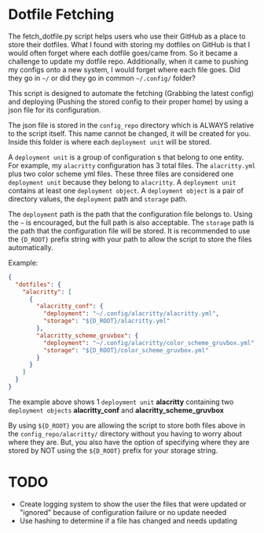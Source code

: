 # Dotfile Fetching

The fetch_dotfile.py script helps users who use their GitHub as a place to store their 
dotfiles. What I found with storing my dotfiles on GitHub is that I would often forget 
where each dotfile goes/came from. So it became a challenge to update my dotfile repo. 
Additionally, when it came to pushing my configs onto a new system, I would forget 
where each file goes. Did they go in `~/` or did they go in common `~/.config/` folder?

This script is designed to automate the fetching (Grabbing the latest config) and 
deploying (Pushing the stored config to their proper home) by using a json file
for its configuration. 

The json file is stored in the `config_repo` directory which is ALWAYS relative to the
script itself. This name cannot be changed, it will be created for you. Inside this
folder is where each `deployment unit` will be stored. 

A `deployment unit` is a group of configuration s that belong to one entity. For example, 
my `alacritty` configuration has 3 total files. The `alacritty.yml` plus two color scheme yml files. These three
files are considered one `deployment unit` because they belong to `alacritty`. A 
`deployment unit` contains at least one `deployment object`. A `deployment object` 
is a pair of directory values, the `deployment` path and `storage` path. 

The `deployment` path is the path that the configuration file belongs to. Using 
the `~` is encouraged, but the full path is also acceptable. The `storage` path 
is the path that the configuration file will be stored. It is recommended to use the 
`{D_ROOT}` prefix string with your path to allow the script to store the files automatically. 

Example:
```json
{
  "dotfiles": {
    "alacritty": [
      {
        "alacritty_conf": {
          "deployment": "~/.config/alacritty/alacritty.yml",
          "storage": "${D_ROOT}/alacritty.yml"
        },
        "alacritty_scheme_gruvbox": {
          "deployment": "~/.config/alacritty/color_scheme_gruvbox.yml",
          "storage": "${D_ROOT}/color_scheme_gruvbox.yml"
        }
      }
    ]
  }
}
```

The example above shows 1 `deployment unit` **alacritty** containing two `deployment objects` **alacritty_conf** and **alacritty_scheme_gruvbox**

By using `${D_ROOT}` you are allowing the script to store both files above in the `config_repo/alacritty/` 
directory without you having to worry about where they are. But, you also have the option
of specifying where they are stored by NOT using the `${D_ROOT}` prefix for your storage string.

# TODO
- Create logging system to show the user the files that were updated or "ignored" because of configuration failure or no update needed
- Use hashing to determine if a file has changed and needs updating